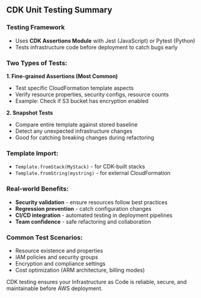 ## CDK Unit Testing Summary

### Testing Framework
- Uses **CDK Assertions Module** with Jest (JavaScript) or Pytest (Python)
- Tests infrastructure code before deployment to catch bugs early

### Two Types of Tests:

**1. Fine-grained Assertions (Most Common)**
- Test specific CloudFormation template aspects
- Verify resource properties, security configs, resource counts
- Example: Check if S3 bucket has encryption enabled

**2. Snapshot Tests**
- Compare entire template against stored baseline
- Detect any unexpected infrastructure changes
- Good for catching breaking changes during refactoring

### Template Import:
- `Template.fromStack(MyStack)` - for CDK-built stacks
- `Template.fromString(mystring)` - for external CloudFormation

### Real-world Benefits:
- **Security validation** - ensure resources follow best practices
- **Regression prevention** - catch configuration changes
- **CI/CD integration** - automated testing in deployment pipelines
- **Team confidence** - safe refactoring and collaboration

### Common Test Scenarios:
- Resource existence and properties
- IAM policies and security groups
- Encryption and compliance settings
- Cost optimization (ARM architecture, billing modes)

CDK testing ensures your Infrastructure as Code is reliable, secure, and maintainable before AWS deployment.